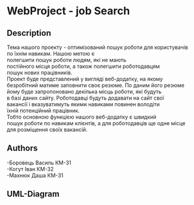 # WebProject - job Search 
## Description

  Тема нашого проекту - оптимізований пошук роботи для користувачів по їхнім навикам. Нашою метою є <br/>
полегшити пошук роботи людям, які не мають <br/>
постійного місця роботи, а також полегшити роботодавцям <br/>
пошук нових працівників.  <br/>
  Проект буде представлений у вигляді веб-додатку, на якому <br/>
безробітний матиме заповнити своє резюме. По даним його резюме <br/>
йому буде запропоновано декілька місць роботи, які будуть <br/>
в базі даних сайту. Роботодавці будуть додавати на сайт свої <br/>
вакансії і вказуватимуть якими навиками повинен володіти <br/>
їхній потенційний працівник. <br/>
 Тобто основною функцією нашого веб-додатку є швидкий <br/>
пошук роботи по навикам клієнтів, а для роботодавців ще одне місце  <br/>
для розміщення своїх вакансій. <br/>

## Authors
 -Боровець Василь КМ-31 <br/>
 -Когут Іван      КМ-32 <br/>
 -Махнюк Даша     КМ-31 <br/>
## UML-Diagram
 
  
